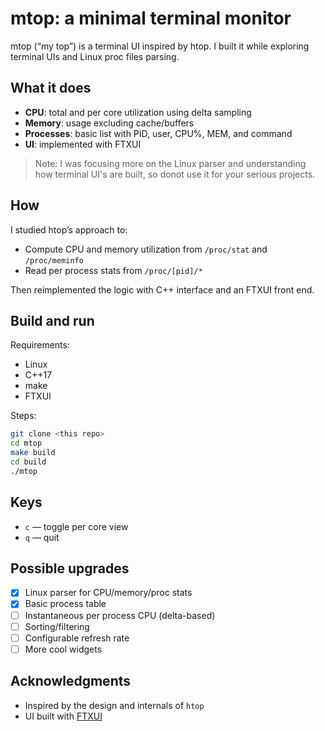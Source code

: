 # mtop: a minimal terminal monitor

mtop (“my top”) is a terminal UI inspired by htop. I built it while exploring terminal UIs and Linux proc files parsing.

## What it does

- **CPU**: total and per core utilization using delta sampling
- **Memory**: usage excluding cache/buffers
- **Processes**: basic list with PID, user, CPU%, MEM, and command
- **UI**: implemented with FTXUI

> Note: I was focusing more on the Linux parser and understanding how terminal UI's are built, so donot use it for your serious projects.

## How

I studied htop’s approach to:
- Compute CPU and memory utilization from `/proc/stat` and `/proc/meminfo`
- Read per process stats from `/proc/[pid]/*`

Then reimplemented the logic with C++ interface and an FTXUI front end.

## Build and run

Requirements:
- Linux
- C++17
- make
- FTXUI

Steps:
```bash
git clone <this repo>
cd mtop
make build
cd build
./mtop
```

## Keys

- `c` — toggle per core view
- `q` — quit

## Possible upgrades

- [x] Linux parser for CPU/memory/proc stats
- [x] Basic process table
- [ ] Instantaneous per process CPU (delta-based)
- [ ] Sorting/filtering
- [ ] Configurable refresh rate
- [ ] More cool widgets 

## Acknowledgments

- Inspired by the design and internals of `htop`
- UI built with [FTXUI](https://github.com/ArthurSonzogni/FTXUI)